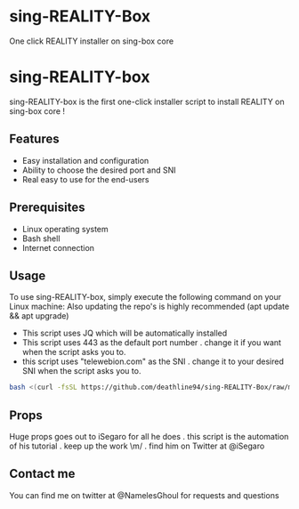 # sing-REALITY-Box
One click REALITY installer on sing-box core

# sing-REALITY-box

sing-REALITY-box is the first one-click installer script to install REALITY on sing-box core !
## Features

- Easy installation and configuration
- Ability to choose the desired port and SNI
- Real easy to use for the end-users

## Prerequisites

- Linux operating system
- Bash shell
- Internet connection

## Usage

To use sing-REALITY-box, simply execute the following command on your Linux machine:
Also updating the repo's is highly recommended (apt update && apt upgrade)
- This script uses JQ which will be automatically installed
- This script uses 443 as the default port number . change it if you want when the script asks you to.
- this script uses "telewebion.com" as the SNI . change it to your desired SNI when the script asks you to.


```bash
bash <(curl -fsSL https://github.com/deathline94/sing-REALITY-Box/raw/main/sing-REALITY-box.sh)

```

## Props

Huge props goes out to iSegaro for all he does . this script is the automation of his 
tutorial . keep up the work \m/ . find him on Twitter at @iSegaro

## Contact me

You can find me on twitter at @NamelesGhoul for requests and questions
